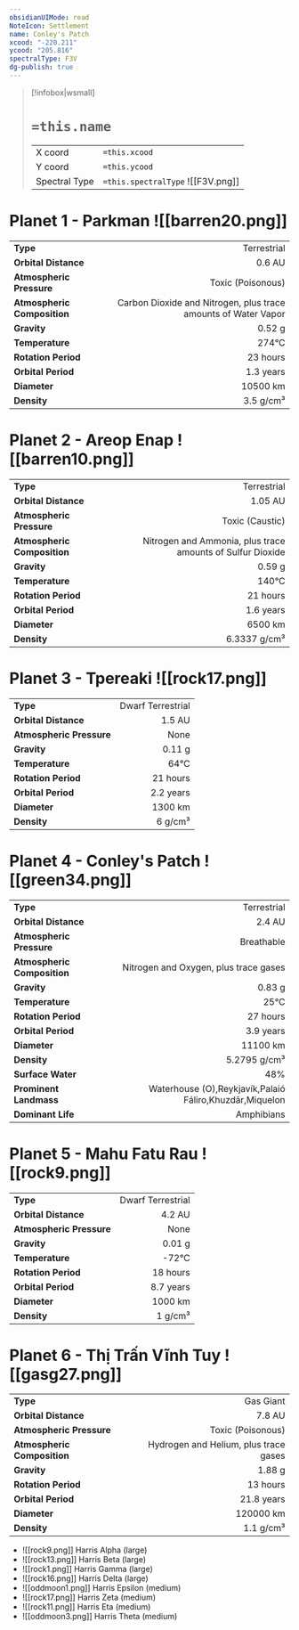 ```yaml
---
obsidianUIMode: read
NoteIcon: Settlement
name: Conley's Patch
xcood: "-220.211"
ycood: "205.816"
spectralType: F3V
dg-publish: true
---
```

> [!infobox|wsmall]
> # `=this.name`
> | | |
> | - | - |
> | X coord | `=this.xcood` |
> | Y coord| `=this.ycood` |
> | Spectral Type | `=this.spectralType` ![[F3V.png]] |

# Planet 1 - Parkman ![[barren20.png]]
|                             |                           |
| --------------------------- | -------------------------:|
| **Type**                    |             Terrestrial |
| **Orbital Distance**        |   0.6 AU |
| **Atmospheric Pressure**    |       Toxic (Poisonous) |
| **Atmospheric Composition** |      Carbon Dioxide and Nitrogen, plus trace amounts of Water Vapor |
| **Gravity**                 |        0.52 g |
| **Temperature**             |    274°C |
| **Rotation Period**         |  23 hours |
| **Orbital Period** | 1.3 years |
| **Diameter**                |      10500 km | 
| **Density**                 |    3.5 g/cm³ |





# Planet 2 - Areop Enap ![[barren10.png]]
|                             |                           |
| --------------------------- | -------------------------:|
| **Type**                    |             Terrestrial |
| **Orbital Distance**        |   1.05 AU |
| **Atmospheric Pressure**    |       Toxic (Caustic) |
| **Atmospheric Composition** |      Nitrogen and Ammonia, plus trace amounts of Sulfur Dioxide |
| **Gravity**                 |        0.59 g |
| **Temperature**             |    140°C |
| **Rotation Period**         |  21 hours |
| **Orbital Period** | 1.6 years |
| **Diameter**                |      6500 km | 
| **Density**                 |    6.3337 g/cm³ |





# Planet 3 - Tpereaki ![[rock17.png]]
|                             |                           |
| --------------------------- | -------------------------:|
| **Type**                    |             Dwarf Terrestrial |
| **Orbital Distance**        |   1.5 AU |
| **Atmospheric Pressure**    |       None |
| **Gravity**                 |        0.11 g |
| **Temperature**             |    64°C |
| **Rotation Period**         |  21 hours |
| **Orbital Period** | 2.2 years |
| **Diameter**                |      1300 km | 
| **Density**                 |    6 g/cm³ |





# Planet 4 - Conley's Patch ![[green34.png]]
|                             |                           |
| --------------------------- | -------------------------:|
| **Type**                    |             Terrestrial |
| **Orbital Distance**        |   2.4 AU |
| **Atmospheric Pressure**    |       Breathable |
| **Atmospheric Composition** |      Nitrogen and Oxygen, plus trace gases |
| **Gravity**                 |        0.83 g |
| **Temperature**             |    25°C |
| **Rotation Period**         |  27 hours |
| **Orbital Period** | 3.9 years |
| **Diameter**                |      11100 km | 
| **Density**                 |    5.2795 g/cm³ |
| **Surface Water**           |           48% | 
| **Prominent Landmass**      |         Waterhouse (O),Reykjavík,Palaió Fáliro,Khuzdār,Miquelon | 
| **Dominant Life**           |         Amphibians |





# Planet 5 - Mahu Fatu Rau ![[rock9.png]]
|                             |                           |
| --------------------------- | -------------------------:|
| **Type**                    |             Dwarf Terrestrial |
| **Orbital Distance**        |   4.2 AU |
| **Atmospheric Pressure**    |       None |
| **Gravity**                 |        0.01 g |
| **Temperature**             |    -72°C |
| **Rotation Period**         |  18 hours |
| **Orbital Period** | 8.7 years |
| **Diameter**                |      1000 km | 
| **Density**                 |    1 g/cm³ |





# Planet 6 - Thị Trấn Vĩnh Tuy ![[gasg27.png]]
|                             |                           |
| --------------------------- | -------------------------:|
| **Type**                    |             Gas Giant |
| **Orbital Distance**        |   7.8 AU |
| **Atmospheric Pressure**    |       Toxic (Poisonous) |
| **Atmospheric Composition** |      Hydrogen and Helium, plus trace gases |
| **Gravity**                 |        1.88 g |
| **Rotation Period**         |  13 hours |
| **Orbital Period** | 21.8 years |
| **Diameter**                |      120000 km | 
| **Density**                 |    1.1 g/cm³ |



- ![[rock9.png]] Harris Alpha (large)
- ![[rock13.png]] Harris Beta (large)
- ![[rock1.png]] Harris Gamma (large)
- ![[rock16.png]] Harris Delta (large)
- ![[oddmoon1.png]] Harris Epsilon (medium)
- ![[rock17.png]] Harris Zeta (medium)
- ![[rock11.png]] Harris Eta (medium)
- ![[oddmoon3.png]] Harris Theta (medium)


